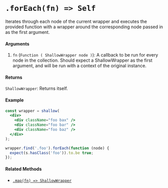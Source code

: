# `.forEach(fn) => Self`

Iterates through each node of the current wrapper and executes the provided function with a
wrapper around the corresponding node passed in as the first argument.


#### Arguments

1. `fn` (`Function ( ShallowWrapper node )`): A callback to be run for every node in the collection.
Should expect a ShallowWrapper as the first argument, and will be run with a context of the original
instance.



#### Returns

`ShallowWrapper`: Returns itself.



#### Example

```jsx
const wrapper = shallow(
  <div>
    <div className="foo bax" />
    <div className="foo bar" />
    <div className="foo baz" />
  </div>
);

wrapper.find('.foo').forEach(function (node) {
  expect(s.hasClass('foo')).to.be true;
});
```


#### Related Methods

- [`.map(fn) => ShallowWrapper`](map.md)
